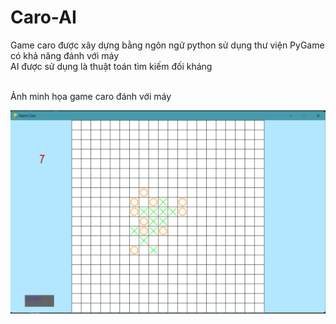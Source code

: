# Caro-AI

Game caro được xây dựng bằng ngôn ngữ python sử dụng thư viện PyGame có khả năng đánh với máy
<br>
AI được sử dụng là thuật toán tìm kiếm đối kháng 

<br> Ảnh minh họa game caro đánh với máy

![alt](asset/example.png)